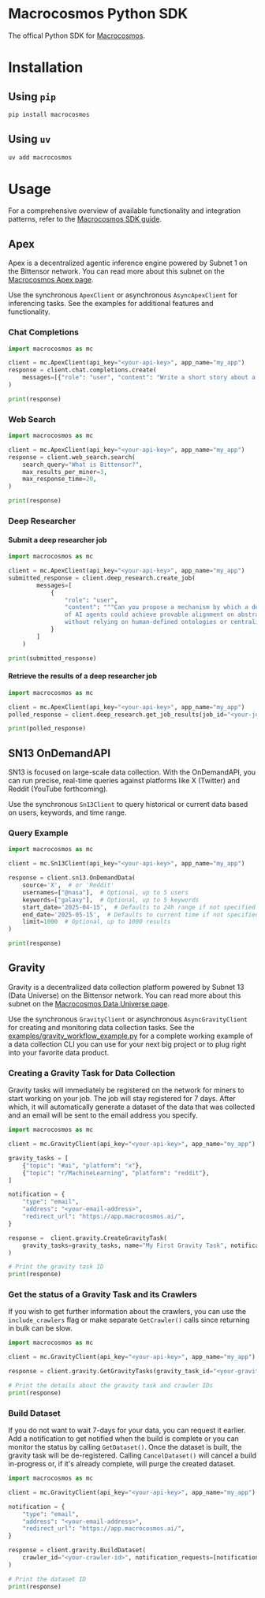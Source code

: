 # Macrocosmos Python SDK

The offical Python SDK for [Macrocosmos](https://www.macrocosmos.ai/).

# Installation

## Using `pip`
```bash
pip install macrocosmos
```

## Using `uv`
```bash
uv add macrocosmos
```

# Usage
For a comprehensive overview of available functionality and integration patterns, refer to the [Macrocosmos SDK guide](https://docs.macrocosmos.ai/developers/macrocosmos-sdk).

## Apex
Apex is a decentralized agentic inference engine powered by Subnet 1 on the Bittensor network.  You can read more about this subnet on the [Macrocosmos Apex page](https://www.macrocosmos.ai/sn1).

Use the synchronous `ApexClient` or asynchronous `AsyncApexClient` for inferencing tasks. See the examples for additional features and functionality.

### Chat Completions
```py
import macrocosmos as mc

client = mc.ApexClient(api_key="<your-api-key>", app_name="my_app")
response = client.chat.completions.create(
    messages=[{"role": "user", "content": "Write a short story about a cosmonaut learning to paint."}],
)

print(response)
```

### Web Search
```py
import macrocosmos as mc

client = mc.ApexClient(api_key="<your-api-key>", app_name="my_app")
response = client.web_search.search(
    search_query="What is Bittensor?",
    max_results_per_miner=3,
    max_response_time=20,
)

print(response)
```

### Deep Researcher

#### Submit a deep researcher job

```py
import macrocosmos as mc

client = mc.ApexClient(api_key="<your-api-key>", app_name="my_app")
submitted_response = client.deep_research.create_job(
        messages=[
            {
                "role": "user",
                "content": """Can you propose a mechanism by which a decentralized network 
                of AI agents could achieve provable alignment on abstract ethical principles 
                without relying on human-defined ontologies or centralized arbitration?""",
            }
        ]
    )

print(submitted_response)
```

#### Retrieve the results of a deep researcher job

```py
import macrocosmos as mc

client = mc.ApexClient(api_key="<your-api-key>", app_name="my_app")
polled_response = client.deep_research.get_job_results(job_id="<your-job-id>")

print(polled_response)
```

## SN13 OnDemandAPI

SN13 is focused on large-scale data collection. With the OnDemandAPI, you can run precise, real-time queries against platforms like X (Twitter) and Reddit (YouTube forthcoming).

Use the synchronous `Sn13Client` to query historical or current data based on users, keywords, and time range.

### Query Example

```py
import macrocosmos as mc

client = mc.Sn13Client(api_key="<your-api-key>", app_name="my_app")

response = client.sn13.OnDemandData(
    source='X',  # or 'Reddit'
    usernames=["@nasa"],  # Optional, up to 5 users
    keywords=["galaxy"],  # Optional, up to 5 keywords
    start_date='2025-04-15',  # Defaults to 24h range if not specified
    end_date='2025-05-15',  # Defaults to current time if not specified
    limit=1000  # Optional, up to 1000 results
)

print(response)
```

## Gravity
Gravity is a decentralized data collection platform powered by Subnet 13 (Data Universe) on the Bittensor network.  You can read more about this subnet on the [Macrocosmos Data Universe page](https://www.macrocosmos.ai/sn13).

Use the synchronous `GravityClient` or asynchronous `AsyncGravityClient` for creating and monitoring data collection tasks.  See the [examples/gravity_workflow_example.py](https://github.com/macrocosm-os/macrocosmos-py/blob/main/examples/gravity_workflow_example.py) for a complete working example of a data collection CLI you can use for your next big project or to plug right into your favorite data product.

### Creating a Gravity Task for Data Collection
Gravity tasks will immediately be registered on the network for miners to start working on your job.  The job will stay registered for 7 days.  After which, it will automatically generate a dataset of the data that was collected and an email will be sent to the email address you specify.

```py
import macrocosmos as mc

client = mc.GravityClient(api_key="<your-api-key>", app_name="my_app")

gravity_tasks = [
    {"topic": "#ai", "platform": "x"},
    {"topic": "r/MachineLearning", "platform": "reddit"},
]

notification = {
    "type": "email",
    "address": "<your-email-address>",
    "redirect_url": "https://app.macrocosmos.ai/",
}

response =  client.gravity.CreateGravityTask(
    gravity_tasks=gravity_tasks, name="My First Gravity Task", notification_requests=[notification]
)

# Print the gravity task ID
print(response)
```

### Get the status of a Gravity Task and its Crawlers
If you wish to get further information about the crawlers, you can use the `include_crawlers` flag or make separate `GetCrawler()` calls since returning in bulk can be slow.

```py
import macrocosmos as mc

client = mc.GravityClient(api_key="<your-api-key>", app_name="my_app")

response = client.gravity.GetGravityTasks(gravity_task_id="<your-gravity-task-id>", include_crawlers=False)

# Print the details about the gravity task and crawler IDs
print(response)
```

### Build Dataset
If you do not want to wait 7-days for your data, you can request it earlier.  Add a notification to get notified when the build is complete or you can monitor the status by calling `GetDataset()`.  Once the dataset is built, the gravity task will be de-registered.  Calling `CancelDataset()` will cancel a build in-progress or, if it's already complete, will purge the created dataset.

```py
import macrocosmos as mc

client = mc.GravityClient(api_key="<your-api-key>", app_name="my_app")

notification = {
    "type": "email",
    "address": "<your-email-address>",
    "redirect_url": "https://app.macrocosmos.ai/",
}

response = client.gravity.BuildDataset(
    crawler_id="<your-crawler-id>", notification_requests=[notification]
)

# Print the dataset ID
print(response)
```

